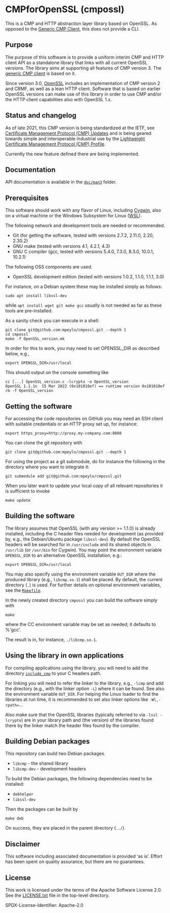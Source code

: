 # CMPforOpenSSL (cmpossl)

This is a CMP and HTTP abstraction layer library based on OpenSSL.
As opposed to the [Generic CMP Client](https://github.com/siemens/gencmpclient), this does not provide a CLI.


## Purpose

The purpose of this software is to provide a uniform interim CMP and HTTP client
API as a standalone library that links with all current OpenSSL versions.
The library aims at supporting all features of CMP version 3.
The [generic CMP client](https://github.com/siemens/gencmpclient) is based on it.

Since version 3.0, [OpenSSL](https://www.openssl.org/) includes
an implementation of CMP version 2 and CRMF, as well as a lean HTTP client.
Software that is based on earlier OpenSSL versions can make use of this library
in order to use CMP and/or the HTTP client capabilities also with OpenSSL 1.x.
<!--
Yet also software based on OpenSSL 3.0+ can benefit from using this library
because it provides uniform access to this functionaliy
as well as enhancements not (yet) included in the latest OpenSSL release.
-->


## Status and changelog

As of late 2021, this CMP version is being standardized at the IETF, see
[Certificate Management Protocol (CMP) Updates](https://datatracker.ietf.org/doc/html/draft-ietf-lamps-cmp-updates)
and is being geared towards simple and interoperable industrial use by the
[Lightweight Certificate Management Protocol (CMP) Profile](https://datatracker.ietf.org/doc/html/draft-ietf-lamps-lightweight-cmp-profile).

Currently the new feature defined there are being implemented.


## Documentation

API documentation is available in the [`doc/man3`](doc/man3) folder.


## Prerequisites

This software should work with any flavor of Linux, including [Cygwin](https://www.cygwin.com/),
also on a virtual machine or the Windows Subsystem for Linux ([WSL](https://docs.microsoft.com/windows/wsl/about)).

The following network and development tools are needed or recommended.
* Git (for getting the software, tested with versions 2.7.2, 2.11.0, 2.20, 2.30.2)
* GNU make (tested with versions 4.1, 4.2.1, 4.3)
* GNU C compiler (gcc, tested with versions 5.4.0, 7.3.0, 8.3.0, 10.0.1, 10.2.1)

The following OSS components are used.
* OpenSSL development edition (tested with versions 1.0.2, 1.1.0, 1.1.1, 3.0)

For instance, on a Debian system these may be installed simply as follows:
```
sudo apt install libssl-dev
```
while `apt install wget git make gcc` usually is not needed as far as these tools are pre-installed.

As a sanity check you can execute in a shell:
```
git clone git@github.com:mpeylo/cmpossl.git --depth 1
cd cmpossl
make -f OpenSSL_version.mk
```
In order for this to work, you may need to set OPENSSL_DIR as described below,
e.g.,
```
export OPENSSL_DIR=/usr/local
```

This should output on the console something like
```
cc [...] OpenSSL_version.c -lcrypto -o OpenSSL_version
OpenSSL 1.1.1n  15 Mar 2022 (0x101010ef) == runtime version 0x101010ef
rm -f OpenSSL_version
```


## Getting the software

For accessing the code repositories on GitHub you may need
an SSH client with suitable credentials or an HTTP proxy set up, for instance:
```
export https_proxy=http://proxy.my-company.com:8080
```

You can clone the git repository with
```
git clone git@github.com:mpeylo/cmpossl.git --depth 1
```

For using the project as a git submodule,
do for instance the following in the directory where you want to integrate it:
```
git submodule add git@github.com:mpeylo/cmpossl.git
```

When you later want to update your local copy of all relevant repositories it is sufficient to invoke
```
make update
```


## Building the software

The library assumes that OpenSSL (with any version >= 1.1.0) is already installed,
including the C header files needed for development (as provided by, e.g., the Debian/Ubuntu package `libssl-dev`).
By default the OpenSSL headers will be searched for in `/usr/include` and its shared objects in `/usr/lib` (or `/usr/bin` for Cygwin).
You may point the environment variable `OPENSSL_DIR` to an alternative OpenSSL installation, e.g.:
```
export OPENSSL_DIR=/usr/local
```
You may also specify using the environment variable `OUT_DIR`
where the produced library (e.g., `libcmp.so.1`) shall be placed.
By default, the current directory (`.`) is used.
For further details on optional environment variables,
see the [`Makefile`](Makefile).

In the newly created directory `cmpossl` you can build the software simply with
```
make
```
where the CC environment variable may be set as needed; it defaults to %'gcc'.
<!--
Also the ROOTFS environment variable may be set, e.g., for cross compilation.
-->

The result is in, for instance, `./libcmp.so.1`.


## Using the library in own applications

For compiling applications using the library,
you will need to add the directory [`include_cmp`](include/)
to your C headers path.

For linking you will need to refer the linker to the library, e.g., `-lcmp`
and add the directory (e.g., with the linker option `-L`) where it can be found.
See also the environment variable `OUT_DIR`.
For helping the Linux loader to find the libraries at run time,
it is recommended to set also linker options like `-Wl,-rpath=.`.

Also make sure that the OpenSSL libraries (typically referred to via `-lssl -lcrypto`) are in your library path and
(the version) of the libraries found there by the linker match the header files found by the compiler.


## Building Debian packages

This repository can build two Debian packages.

* `libcmp` - the shared library
* `libcmp-dev` - development headers

To build the Debian packages, the following dependencies need to be installed:
* `debhelper`
* `libssl-dev`

Then the packages can be built by
```
make deb
```
On success, they are placed in the parent directory (`../`).

## Disclaimer

This software including associated documentation is provided ‘as is’.
Effort has been spent on quality assurance, but there are no guarantees.


## License

This work is licensed under the terms of the Apache Software License 2.0.
See the [LICENSE.txt](LICENSE.txt) file in the top-level directory.

SPDX-License-Identifier: Apache-2.0
